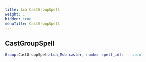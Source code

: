 ```yaml
---
title: Lua CastGroupSpell
weight: 1
hidden: true
menuTitle: CastGroupSpell
---
```

## CastGroupSpell
```lua
Group:CastGroupSpell(Lua_Mob caster, number spell_id); -- void
```